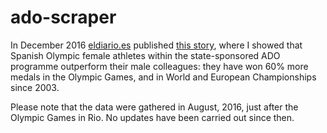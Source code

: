 # ado-scraper
In December 2016 [eldiario.es](http://eldiario.es) published [this story](http://www.eldiario.es/desigualdadblog/exito-programa-ADO-rostro-mujer_6_592900718.html), where I showed that Spanish Olympic female athletes within the state-sponsored ADO programme outperform their male colleagues: they have won 60% more medals in the Olympic Games, and in World and European Championships since 2003. 

Please note that the data were gathered in August, 2016, just after the Olympic Games in Rio. No updates have been carried out since then.
